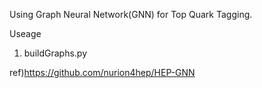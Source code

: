 Using Graph Neural Network(GNN) for Top Quark Tagging.

Useage

1. buildGraphs.py

ref)https://github.com/nurion4hep/HEP-GNN
